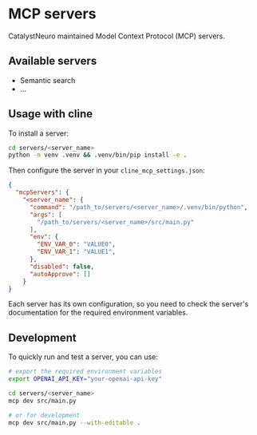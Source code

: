 # MCP servers

CatalystNeuro maintained Model Context Protocol (MCP) servers.

## Available servers

- Semantic search
- ...


## Usage with cline

To install a server:

```bash
cd servers/<server_name>
python -m venv .venv && .venv/bin/pip install -e .
```

Then configure the server in your `cline_mcp_settings.json`:

```json
{
  "mcpServers": {
    "<server_name": {
      "command": "/path_to/servers/<server_name>/.venv/bin/python",
      "args": [
        "/path_to/servers/<server_name>/src/main.py"
      ],
      "env": {
        "ENV_VAR_0": "VALUE0",
        "ENV_VAR_1": "VALUE1",
      },
      "disabled": false,
      "autoApprove": []
    }
}
```

Each server has its own configuration, so you need to check the server's documentation for the required environment variables.


## Development

To quickly run and test a server, you can use:

```bash
# export the required environment variables
export OPENAI_API_KEY="your-openai-api-key"

cd servers/<server_name>
mcp dev src/main.py

# or for development
mcp dev src/main.py --with-editable .
```

